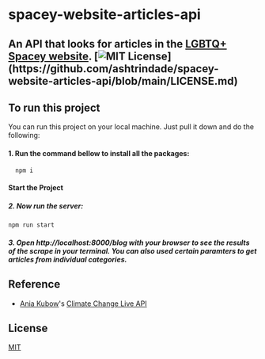 
# spacey-website-articles-api

An API that looks for articles in the [LGBTQ+ Spacey website](https://lgbtqspacey.com/).
[![MIT License](https://img.shields.io/apm/l/atomic-design-ui.svg?)](https://github.com/ashtrindade/spacey-website-articles-api/blob/main/LICENSE.md)
---



## To run this project

You can run this project on your local machine. Just pull it down and do the following:

#### 1. Run the command bellow to install all the packages:
```
  npm i
```

#### Start the Project
##### 2. Now run the server:
```
npm run start
```
##### 3. Open http://localhost:8000/blog with your browser to see the results of the scrape in your terminal. You can also used certain paramters to get articles from individual categories.
## Reference

- [Ania Kubow](https://github.com/kubowania)'s [Climate Change Live API](https://github.com/kubowania/climate-change-live-api)


## License

[MIT](https://github.com/ashtrindade/spacey-website-articles-api/blob/main/LICENSE.md)

